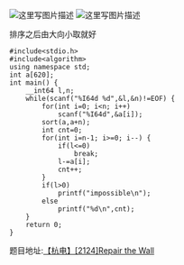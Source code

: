 ![这里写图片描述](http://img.blog.csdn.net/20160723093108722)
![这里写图片描述](http://img.blog.csdn.net/20160723093114144)

排序之后由大向小取就好

```
#include<stdio.h>
#include<algorithm>
using namespace std;
int a[620];
int main() {
	__int64 l,n;
	while(scanf("%I64d %d",&l,&n)!=EOF) {
		for(int i=0; i<n; i++)
			scanf("%I64d",&a[i]);
		sort(a,a+n);
		int cnt=0;
		for(int i=n-1; i>=0; i--) {
			if(l<=0)
				break;
			l-=a[i];
			cnt++;
		}
		if(l>0)
			printf("impossible\n");
		else
			printf("%d\n",cnt);
	}
	return 0;
}

```
题目地址:[【杭电】[2124]Repair the Wall](http://acm.hdu.edu.cn/showproblem.php?pid=2124)